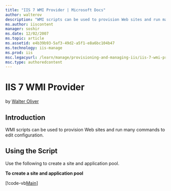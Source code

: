 ```yaml
---
title: "IIS 7 WMI Provider | Microsoft Docs"
author: walterov
description: "WMI scripts can be used to provision Web sites and run many commands to edit configuration. Using the Script Use the following to create a site and applicati..."
ms.author: iiscontent
manager: soshir
ms.date: 12/02/2007
ms.topic: article
ms.assetid: e4b39b93-5af3-49d2-a5f1-e8a6bc104b47
ms.technology: iis-manage
ms.prod: iis
msc.legacyurl: /learn/manage/provisioning-and-managing-iis/iis-7-wmi-provider
msc.type: authoredcontent
---
```

IIS 7 WMI Provider
====================
by [Walter Oliver](https://github.com/walterov)

## Introduction

WMI scripts can be used to provision Web sites and run many commands to edit configuration.

## Using the Script

Use the following to create a site and application pool.

**To create a site and application pool**

[!code-vb[Main](iis-7-wmi-provider/samples/sample1.vb)]